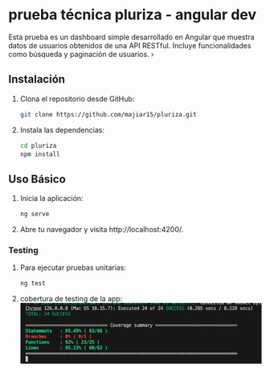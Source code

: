# prueba técnica pluriza - angular dev

Esta prueba es un dashboard simple desarrollado en Angular que muestra datos de usuarios obtenidos de una API RESTful. Incluye funcionalidades como búsqueda y paginación de usuarios.
›
## Instalación

1. Clona el repositorio desde GitHub:

   ```bash
   git clone https://github.com/majiar15/pluriza.git
   ```
2. Instala las dependencias:
    ```bash
    cd pluriza
    npm install
    ```

## Uso Básico

1. Inicia la aplicación:
    ```bash
    ng serve
    ```
2. Abre tu navegador y visita http://localhost:4200/.

### Testing
1. Para ejecutar pruebas unitarias:
    ```bash
    ng test
    ```

2. cobertura de testing de la app:
    ![cobertura de testing](./src/assets/coverage-surmary.png)

